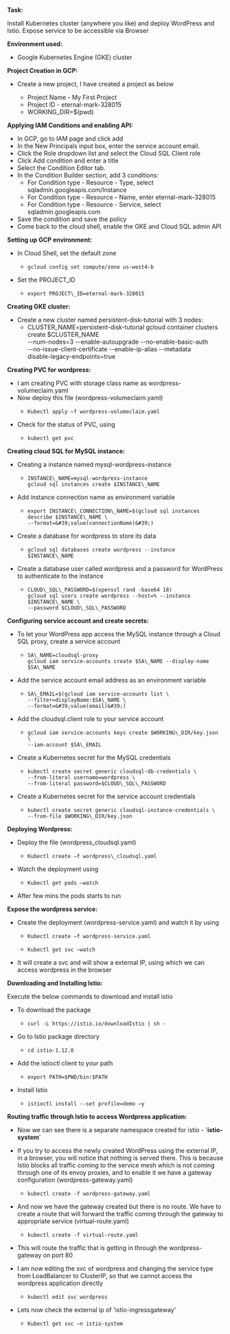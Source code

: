 **Task:**

Install Kubernetes cluster (anywhere you like) and deploy WordPress and Istio. Expose
service to be accessible via Browser

**Environment used:**

- Google Kubernetes Engine (GKE) cluster

**Project Creation in GCP:**

- Create a new project, I have created a project as below

  - Project Name - My First Project
  - Project ID - eternal-mark-328015
  - WORKING\_DIR=$(pwd)

**Applying IAM Conditions and enabling API:**

- In GCP, go to IAM page and click add
- In the New Principals input box, enter the service account email.
- Click the Role dropdown list and select the Cloud SQL Client role
- Click Add condition and enter a title
- Select the Condition Editor tab.
- In the Condition Builder section, add 3 conditions:
  - For Condition type - Resource - Type, select sqladmin.googleapis.com/Instance
  - For Condition type - Resource - Name, enter eternal-mark-328015
  - For Condition type - Resource - Service, select sqladmin.googleapis.com
- Save the condition and save the policy
- Come back to the cloud shell, enable the GKE and Cloud SQL admin API

**Setting up GCP environment:**

- In Cloud Shell, set the default zone
  -     gcloud config set compute/zone us-west4-b
- Set the PROJECT\_ID
  -     export PROJECT\_ID=eternal-mark-328015

**Creating GKE cluster:**

- Create a new cluster named persistent-disk-tutorial with 3 nodes:
  -   CLUSTER_NAME=persistent-disk-tutorial
      gcloud container clusters create $CLUSTER_NAME \
      --num-nodes=3 --enable-autoupgrade --no-enable-basic-auth \
      --no-issue-client-certificate --enable-ip-alias --metadata \
      disable-legacy-endpoints=true

**Creating PVC for wordpress:**

- I am creating PVC with storage class name as wordpress-volumeclaim.yaml
- Now deploy this file (wordpress-volumeclaim.yaml)
  -     Kubectl apply –f wordpress-volumeclaim.yaml
- Check for the status of PVC, using
  -     kubectl get pvc

**Creating cloud SQL for MySQL instance:**

- Creating a instance named mysql-wordpress-instance
  -     INSTANCE\_NAME=mysql-wordpress-instance
        gcloud sql instances create $INSTANCE\_NAME
- Add instance connection name as environment variable
  -     export INSTANCE\_CONNECTION\_NAME=$(gcloud sql instances describe $INSTANCE\_NAME \
        --format=&#39;value(connectionName)&#39;)
- Create a database for wordpress to store its data
  -     gcloud sql databases create wordpress --instance $INSTANCE\_NAME
- Create a database user called wordpress and a password for WordPress to authenticate to the instance
  -     CLOUD\_SQL\_PASSWORD=$(openssl rand -base64 18)
        gcloud sql users create wordpress --host=% --instance $INSTANCE\_NAME \
        --password $CLOUD\_SQL\_PASSWORD

**Configuring service account and create secrets:**

- To let your WordPress app access the MySQL instance through a Cloud SQL proxy, create a service account
  -     SA\_NAME=cloudsql-proxy
        gcloud iam service-accounts create $SA\_NAME --display-name $SA\_NAME
- Add the service account email address as an environment variable
  -     SA\_EMAIL=$(gcloud iam service-accounts list \
        --filter=displayName:$SA\_NAME \
        --format=&#39;value(email)&#39;)
- Add the cloudsql.client role to your service account
  -     gcloud iam service-accounts keys create $WORKING\_DIR/key.json \
        --iam-account $SA\_EMAIL
- Create a Kubernetes secret for the MySQL credentials
  -     kubectl create secret generic cloudsql-db-credentials \
        --from-literal username=wordpress \
        --from-literal password=$CLOUD\_SQL\_PASSWORD
- Create a Kubernetes secret for the service account credentials
  -     kubectl create secret generic cloudsql-instance-credentials \
        --from-file $WORKING\_DIR/key.json

**Deploying Wordpress:**

- Deploy the file (wordpress\_cloudsql.yaml)
  -     Kubectl create –f wordpress\_cloudsql.yaml
- Watch the deployment using
  -     Kubectl get pods –watch
- After few mins the pods starts to run

**Expose the wordpress service:**

- Create the deployment (wordpress-service.yaml) and watch it by using
  -     Kubectl create –f wordpress-service.yaml
  -     Kubectl get svc –watch
- It will create a svc and will show a external IP, using which we can access wordpress in the browser

**Downloading and Installing Istio:**

Execute the below commands to download and install istio

- To download the package
  -     curl -L https://istio.io/downloadIstio | sh -
- Go to Istio package directory
  -     cd istio-1.12.0
- Add the istioctl client to your path
  -     export PATH=$PWD/bin:$PATH
- Install Istio
  -     istioctl install --set profile=demo –y

**Routing traffic through Istio to access Wordpress application:**

- Now we can see there is a separate namespace created for istio - &#39;**istio-system**&#39;

- If you try to access the newly created WordPress using the external IP, in a browser, you will notice that nothing is served there. This is because Istio blocks all traffic coming to the service mesh which is not coming through one of its envoy proxies, and to enable it we have a gateway configuration (wordpress-gateway.yaml)
  -     kubectl create -f wordpress-gateway.yaml
- And now we have the gateway created but there is no route. We have to create a route that will forward the traffic coming through the gateway to appropriate service (virtual-route.yaml)
  -     kubectl create -f virtual-route.yaml
- This will route the traffic that is getting in through the wordpress-gateway on port 80
- I am now editing the svc of wordpress and changing the service type from LoadBalancer to ClusterIP, so that we cannot access the wordpress application directly
  -     kubectl edit svc wordpress
- Lets now check the external ip of &#39;istio-ingressgateway&#39;
  -     Kubectl get svc –n istio-system

